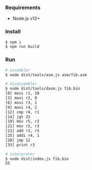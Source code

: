 ### Requirements
* Node.js v12+

### Install
```bash
$ npm i
$ npm run build
```

### Run
```bash
# assembler
$ node dist/tools/asm.js asm/fib.asm 

# disassembler
$ node dist/tools/dasm.js fib.bin
[0] movi r1, 10
[3] movi r2, 0
[6] movi r3, 1
[9] movi r4, 2
[12] cmp r4, r1
[14] jgt 33
[19] mov r5, r2
[21] mov r2, r3
[23] add r3, r5
[25] addi r4, 1
[28] jmp 12
[33] print r3

# interpreter
$ node dist/index.js fib.bin 
55
```